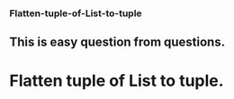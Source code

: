 ### Flatten-tuple-of-List-to-tuple
## This is easy question from questions.
# Flatten tuple of List to tuple.
